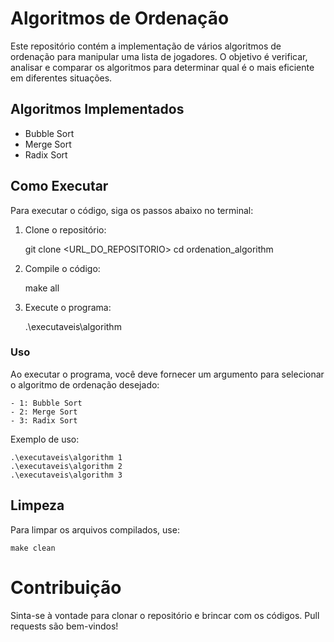# Algoritmos de Ordenação

Este repositório contém a implementação de vários algoritmos de ordenação para manipular uma lista de jogadores. O objetivo é verificar, analisar e comparar os algoritmos para determinar qual é o mais eficiente em diferentes situações.

## Algoritmos Implementados

- Bubble Sort
- Merge Sort
- Radix Sort

## Como Executar

Para executar o código, siga os passos abaixo no terminal:

1. Clone o repositório:
   
   git clone <URL_DO_REPOSITORIO>
   cd ordenation_algorithm

2. Compile o código:
   
   make all

3. Execute o programa:
   
   .\executaveis\algorithm <algoritmo>

### Uso

Ao executar o programa, você deve fornecer um argumento para selecionar o algoritmo de ordenação desejado:

    - 1: Bubble Sort
    - 2: Merge Sort
    - 3: Radix Sort

Exemplo de uso:

    .\executaveis\algorithm 1
    .\executaveis\algorithm 2
    .\executaveis\algorithm 3

## Limpeza

Para limpar os arquivos compilados, use: 

    make clean

# Contribuição

Sinta-se à vontade para clonar o repositório e brincar com os códigos. Pull requests são bem-vindos!



